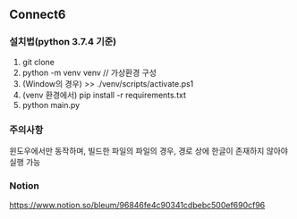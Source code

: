 ## Connect6

### 설치법(python 3.7.4 기준)

1. git clone
2. python -m venv venv // 가상환경 구성
3. (Window의 경우) >> ./venv/scripts/activate.ps1 
4. (venv 환경에서) pip install -r requirements.txt 
5. python main.py

### 주의사항

윈도우에서만 동작하며, 빌드한 파일의 파일의 경우, 경로 상에 한글이 존재하지 않아야 실행 가능

### Notion

https://www.notion.so/bleum/96846fe4c90341cdbebc500ef690cf96